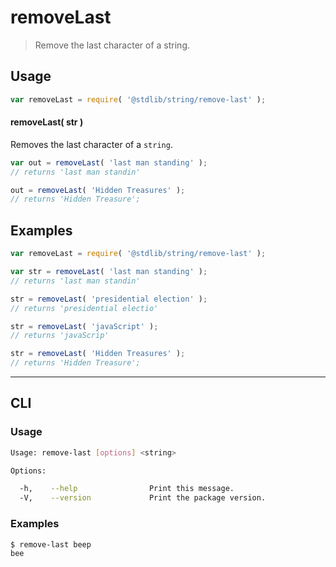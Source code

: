 # removeLast

> Remove the last character of a string.


<section class="usage">

## Usage

``` javascript
var removeLast = require( '@stdlib/string/remove-last' );
```

#### removeLast( str )

Removes the last character of a `string`.

``` javascript
var out = removeLast( 'last man standing' );
// returns 'last man standin'

out = removeLast( 'Hidden Treasures' );
// returns 'Hidden Treasure';
```

</section>

<!-- /.usage -->


<section class="examples">

## Examples

``` javascript
var removeLast = require( '@stdlib/string/remove-last' );

var str = removeLast( 'last man standing' );
// returns 'last man standin'

str = removeLast( 'presidential election' );
// returns 'presidential electio'

str = removeLast( 'javaScript' );
// returns 'javaScrip'

str = removeLast( 'Hidden Treasures' );
// returns 'Hidden Treasure';
```

</section>

<!-- /.examples -->


---

<section class="cli">

## CLI


<section class="usage">

### Usage

``` bash
Usage: remove-last [options] <string>

Options:

  -h,    --help                Print this message.
  -V,    --version             Print the package version.
```

</section>

<!-- /.usage -->


<section class="examples">

### Examples

``` bash
$ remove-last beep
bee
```

</section>

<!-- /.examples -->

</section>

<!-- /.cli -->


<section class="links">

</section>

<!-- /.links -->
